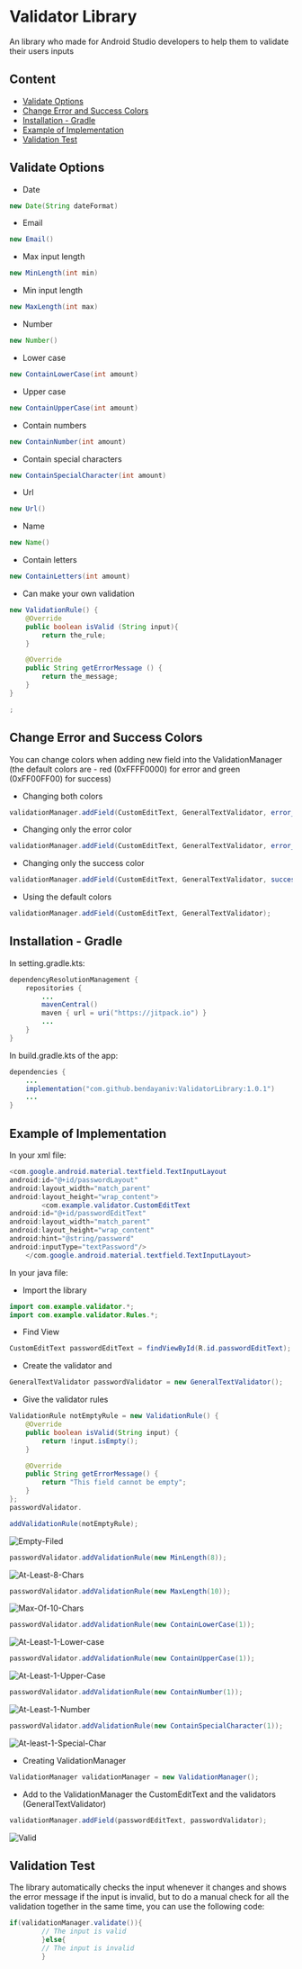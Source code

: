 # Validator Library

An library who made for Android Studio developers to help them to validate their users inputs

## Content

* [Validate Options](#validate-options)
* [Change Error and Success Colors](#change-error-and-success-colors)
* [Installation - Gradle](#installation---gradle)
* [Example of Implementation](#example-of-implementation)
* [Validation Test](#validation-test)

## Validate Options

- Date

```java
new Date(String dateFormat)
```

- Email

```java
new Email()
```

- Max input length

```java
new MinLength(int min)
```

- Min input length

```java
new MaxLength(int max)
```

- Number

```java
new Number()
```

- Lower case

```java
new ContainLowerCase(int amount)
```

- Upper case

```java
new ContainUpperCase(int amount)
```

- Contain numbers

```java
new ContainNumber(int amount)
```

- Contain special characters

```java
new ContainSpecialCharacter(int amount)
```

- Url

```java
new Url()
```

- Name

```java
new Name()
```

- Contain letters

```java
new ContainLetters(int amount)
```

- Can make your own validation

```java
new ValidationRule() {
    @Override
    public boolean isValid (String input){
        return the_rule;
    }

    @Override
    public String getErrorMessage () {
        return the_message;
    }
}

;
```

## Change Error and Success Colors

You can change colors when adding new field into the ValidationManager (the default colors are -
red (0xFFFF0000) for error and green (0xFF00FF00) for success)

- Changing both colors

```java
validationManager.addField(CustomEditText, GeneralTextValidator, error_color(example-Color.BLACK),success_color(exampel -Color.BLUE));
```

- Changing only the error color

```java
validationManager.addField(CustomEditText, GeneralTextValidator, error_color(example-Color.BLACK),Constants.ERROR);
```

- Changing only the success color

```java
validationManager.addField(CustomEditText, GeneralTextValidator, success_color(exampel-Color.BLUE),Constants.SUCCESS);
```

- Using the default colors

```java
validationManager.addField(CustomEditText, GeneralTextValidator);
```

## Installation - Gradle

In setting.gradle.kts:

```java
dependencyResolutionManagement {
    repositories {
        ...
        mavenCentral()
        maven { url = uri("https://jitpack.io") }
        ...
    }
}
```

In build.gradle.kts of the app:

```java
dependencies {
    ...
    implementation("com.github.bendayaniv:ValidatorLibrary:1.0.1")
    ...
}
```

## Example of Implementation

In your xml file:

```java
<com.google.android.material.textfield.TextInputLayout
android:id="@+id/passwordLayout"
android:layout_width="match_parent"
android:layout_height="wrap_content">
        <com.example.validator.CustomEditText
android:id="@+id/passwordEditText"
android:layout_width="match_parent"
android:layout_height="wrap_content"
android:hint="@string/password"
android:inputType="textPassword"/>
    </com.google.android.material.textfield.TextInputLayout>
```

In your java file:

- Import the library

```java
import com.example.validator.*;
import com.example.validator.Rules.*;
```

- Find View

```java
CustomEditText passwordEditText = findViewById(R.id.passwordEditText);
```

- Create the validator and

```java
GeneralTextValidator passwordValidator = new GeneralTextValidator();
```

- Give the validator rules

```java
ValidationRule notEmptyRule = new ValidationRule() {
    @Override
    public boolean isValid(String input) {
        return !input.isEmpty();
    }

    @Override
    public String getErrorMessage() {
        return "This field cannot be empty";
    }
};
passwordValidator.

addValidationRule(notEmptyRule);
```

![Empty-Filed](https://github.com/bendayaniv/ValidatorLibrary/assets/52703125/94d60878-3c69-4e8a-9d99-b927443489dd)

```java
passwordValidator.addValidationRule(new MinLength(8));
```

![At-Least-8-Chars](https://github.com/bendayaniv/ValidatorLibrary/assets/52703125/cab7e585-92c4-4809-bfce-707e8637c2ff)

```java
passwordValidator.addValidationRule(new MaxLength(10));
```

![Max-Of-10-Chars](https://github.com/bendayaniv/ValidatorLibrary/assets/52703125/1794f6d3-b35c-48e7-a6ad-4561b05034af)

```java
passwordValidator.addValidationRule(new ContainLowerCase(1));
```

![At-Least-1-Lower-case](https://github.com/bendayaniv/ValidatorLibrary/assets/52703125/de18e284-6811-4c7c-9698-ce1f37ec85fe)

```java
passwordValidator.addValidationRule(new ContainUpperCase(1));
```

![At-Least-1-Upper-Case](https://github.com/bendayaniv/ValidatorLibrary/assets/52703125/285c0ec8-5ea4-4b43-b077-f77d41ac23f5)

```java
passwordValidator.addValidationRule(new ContainNumber(1));
```

![At-Least-1-Number](https://github.com/bendayaniv/ValidatorLibrary/assets/52703125/a5a5623f-7562-42d8-91fa-30a6663e4ae6)

```java
passwordValidator.addValidationRule(new ContainSpecialCharacter(1));
```

![At-least-1-Special-Char](https://github.com/bendayaniv/ValidatorLibrary/assets/52703125/1a55065a-5c3d-4355-8253-70c7626aa4a4)

- Creating ValidationManager

```java
ValidationManager validationManager = new ValidationManager();
```

- Add to the ValidationManager the CustomEditText and the validators (GeneralTextValidator)

```java
validationManager.addField(passwordEditText, passwordValidator);
```

![Valid](https://github.com/bendayaniv/ValidatorLibrary/assets/52703125/f91a2661-5cc7-42aa-9866-d58ec2c35382)

## Validation Test

The library automatically checks the input whenever it changes and shows the error message if the
input is invalid, but to do a manual check for all the validation together in the same time, you can
use the following code:

```java
if(validationManager.validate()){
        // The input is valid
        }else{
        // The input is invalid
        }
```



